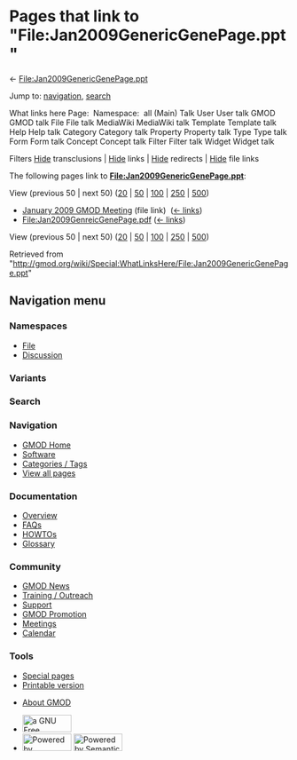 <div id="mw-page-base" class="noprint">

</div>

<div id="mw-head-base" class="noprint">

</div>

<div id="content" class="mw-body" role="main">

<span id="top"></span>

<div id="mw-js-message" style="display:none;">

</div>



# <span dir="auto">Pages that link to "File:Jan2009GenericGenePage.ppt"</span>

<div id="bodyContent">

<div id="contentSub">

←
[File:Jan2009GenericGenePage.ppt](/wiki/File:Jan2009GenericGenePage.ppt "File:Jan2009GenericGenePage.ppt")

</div>

<div id="jump-to-nav" class="mw-jump">

Jump to: [navigation](#mw-navigation), [search](#p-search)

</div>

<div id="mw-content-text">

What links here Page:  Namespace:  all (Main) Talk User User talk GMOD
GMOD talk File File talk MediaWiki MediaWiki talk Template Template talk
Help Help talk Category Category talk Property Property talk Type Type
talk Form Form talk Concept Concept talk Filter Filter talk Widget
Widget talk

Filters
[Hide](/mediawiki/index.php?title=Special:WhatLinksHere/File:Jan2009GenericGenePage.ppt&hidetrans=1 "Special:WhatLinksHere/File:Jan2009GenericGenePage.ppt")
transclusions \|
[Hide](/mediawiki/index.php?title=Special:WhatLinksHere/File:Jan2009GenericGenePage.ppt&hidelinks=1 "Special:WhatLinksHere/File:Jan2009GenericGenePage.ppt")
links \|
[Hide](/mediawiki/index.php?title=Special:WhatLinksHere/File:Jan2009GenericGenePage.ppt&hideredirs=1 "Special:WhatLinksHere/File:Jan2009GenericGenePage.ppt")
redirects \|
[Hide](/mediawiki/index.php?title=Special:WhatLinksHere/File:Jan2009GenericGenePage.ppt&hideimages=1 "Special:WhatLinksHere/File:Jan2009GenericGenePage.ppt")
file links

The following pages link to
**[File:Jan2009GenericGenePage.ppt](/wiki/File:Jan2009GenericGenePage.ppt "File:Jan2009GenericGenePage.ppt")**:

View (previous 50 \| next 50)
([20](/mediawiki/index.php?title=Special:WhatLinksHere/File:Jan2009GenericGenePage.ppt&limit=20 "Special:WhatLinksHere/File:Jan2009GenericGenePage.ppt")
\|
[50](/mediawiki/index.php?title=Special:WhatLinksHere/File:Jan2009GenericGenePage.ppt&limit=50 "Special:WhatLinksHere/File:Jan2009GenericGenePage.ppt")
\|
[100](/mediawiki/index.php?title=Special:WhatLinksHere/File:Jan2009GenericGenePage.ppt&limit=100 "Special:WhatLinksHere/File:Jan2009GenericGenePage.ppt")
\|
[250](/mediawiki/index.php?title=Special:WhatLinksHere/File:Jan2009GenericGenePage.ppt&limit=250 "Special:WhatLinksHere/File:Jan2009GenericGenePage.ppt")
\|
[500](/mediawiki/index.php?title=Special:WhatLinksHere/File:Jan2009GenericGenePage.ppt&limit=500 "Special:WhatLinksHere/File:Jan2009GenericGenePage.ppt"))

- [January 2009 GMOD
  Meeting](/wiki/January_2009_GMOD_Meeting "January 2009 GMOD Meeting")
  (file link) ‎ <span class="mw-whatlinkshere-tools">([←
  links](/mediawiki/index.php?title=Special:WhatLinksHere&target=January+2009+GMOD+Meeting "Special:WhatLinksHere"))</span>
- [File:Jan2009GenreicGenePage.pdf](/wiki/File:Jan2009GenreicGenePage.pdf "File:Jan2009GenreicGenePage.pdf")
  ‎ <span class="mw-whatlinkshere-tools">([←
  links](/mediawiki/index.php?title=Special:WhatLinksHere&target=File%3AJan2009GenreicGenePage.pdf "Special:WhatLinksHere"))</span>

View (previous 50 \| next 50)
([20](/mediawiki/index.php?title=Special:WhatLinksHere/File:Jan2009GenericGenePage.ppt&limit=20 "Special:WhatLinksHere/File:Jan2009GenericGenePage.ppt")
\|
[50](/mediawiki/index.php?title=Special:WhatLinksHere/File:Jan2009GenericGenePage.ppt&limit=50 "Special:WhatLinksHere/File:Jan2009GenericGenePage.ppt")
\|
[100](/mediawiki/index.php?title=Special:WhatLinksHere/File:Jan2009GenericGenePage.ppt&limit=100 "Special:WhatLinksHere/File:Jan2009GenericGenePage.ppt")
\|
[250](/mediawiki/index.php?title=Special:WhatLinksHere/File:Jan2009GenericGenePage.ppt&limit=250 "Special:WhatLinksHere/File:Jan2009GenericGenePage.ppt")
\|
[500](/mediawiki/index.php?title=Special:WhatLinksHere/File:Jan2009GenericGenePage.ppt&limit=500 "Special:WhatLinksHere/File:Jan2009GenericGenePage.ppt"))

</div>

<div class="printfooter">

Retrieved from
"<http://gmod.org/wiki/Special:WhatLinksHere/File:Jan2009GenericGenePage.ppt>"

</div>

<div id="catlinks" class="catlinks catlinks-allhidden">

</div>

<div class="visualClear">

</div>

</div>

</div>

<div id="mw-navigation">

## Navigation menu

<div id="mw-head">



<div id="left-navigation">

<div id="p-namespaces" class="vectorTabs" role="navigation"
aria-labelledby="p-namespaces-label">

### Namespaces

- <span id="ca-nstab-image"><a href="/wiki/File:Jan2009GenericGenePage.ppt" accesskey="c"
  title="View the file page [c]">File</a></span>
- <span id="ca-talk"><a
  href="/mediawiki/index.php?title=File_talk:Jan2009GenericGenePage.ppt&amp;action=edit&amp;redlink=1"
  accesskey="t"
  title="Discussion about the content page [t]">Discussion</a></span>

</div>

<div id="p-variants" class="vectorMenu emptyPortlet" role="navigation"
aria-labelledby="p-variants-label">

### 

### Variants[](#)

<div class="menu">

</div>

</div>

</div>

<div id="right-navigation">





</div>

<div id="p-search" role="search">

### Search

<div id="simpleSearch">

</div>

</div>

</div>

</div>

<div id="mw-panel">

<div id="p-logo" role="banner">

<a href="/wiki/Main_Page"
style="background-image: url(http://gmod.org/images/GMOD-cogs.png);"
title="Visit the main page"></a>

</div>

<div id="p-Navigation" class="portal" role="navigation"
aria-labelledby="p-Navigation-label">

### Navigation

<div class="body">

- <span id="n-GMOD-Home">[GMOD Home](/wiki/Main_Page)</span>
- <span id="n-Software">[Software](/wiki/GMOD_Components)</span>
- <span id="n-Categories-.2F-Tags">[Categories /
  Tags](/wiki/Categories)</span>
- <span id="n-View-all-pages">[View all
  pages](/wiki/Special:AllPages)</span>

</div>

</div>

<div id="p-Documentation" class="portal" role="navigation"
aria-labelledby="p-Documentation-label">

### Documentation

<div class="body">

- <span id="n-Overview">[Overview](/wiki/Overview)</span>
- <span id="n-FAQs">[FAQs](/wiki/Category:FAQ)</span>
- <span id="n-HOWTOs">[HOWTOs](/wiki/Category:HOWTO)</span>
- <span id="n-Glossary">[Glossary](/wiki/Glossary)</span>

</div>

</div>

<div id="p-Community" class="portal" role="navigation"
aria-labelledby="p-Community-label">

### Community

<div class="body">

- <span id="n-GMOD-News">[GMOD News](/wiki/GMOD_News)</span>
- <span id="n-Training-.2F-Outreach">[Training /
  Outreach](/wiki/Training_and_Outreach)</span>
- <span id="n-Support">[Support](/wiki/Support)</span>
- <span id="n-GMOD-Promotion">[GMOD
  Promotion](/wiki/GMOD_Promotion)</span>
- <span id="n-Meetings">[Meetings](/wiki/Meetings)</span>
- <span id="n-Calendar">[Calendar](/wiki/Calendar)</span>

</div>

</div>

<div id="p-tb" class="portal" role="navigation"
aria-labelledby="p-tb-label">

### Tools

<div class="body">

- <span id="t-specialpages"><a href="/wiki/Special:SpecialPages" accesskey="q"
  title="A list of all special pages [q]">Special pages</a></span>
- <span id="t-print"><a
  href="/mediawiki/index.php?title=Special:WhatLinksHere/File:Jan2009GenericGenePage.ppt&amp;printable=yes"
  rel="alternate" accesskey="p"
  title="Printable version of this page [p]">Printable version</a></span>

</div>

</div>

</div>

</div>

<div id="footer" role="contentinfo">

- <span id="footer-places-about">[About
  GMOD](/wiki/GMOD:About "GMOD:About")</span>

<!-- -->

- <span id="footer-copyrightico">[<img src="http://www.gnu.org/graphics/gfdl-logo-small.png" width="88"
  height="31" alt="a GNU Free Documentation License" />](http://www.gnu.org/licenses/fdl-1.3.html)</span>
- <span id="footer-poweredbyico">[<img src="/mediawiki/skins/common/images/poweredby_mediawiki_88x31.png"
  width="88" height="31" alt="Powered by MediaWiki" />](//www.mediawiki.org/)
  [<img
  src="/mediawiki/extensions/SemanticMediaWiki/includes/../resources/images/smw_button.png"
  width="88" height="31" alt="Powered by Semantic MediaWiki" />](https://www.semantic-mediawiki.org/wiki/Semantic_MediaWiki)</span>

<div style="clear:both">

</div>

</div>
